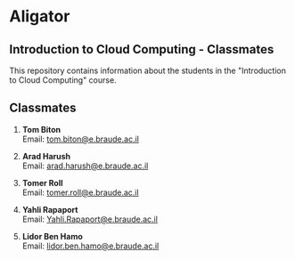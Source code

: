 # Aligator

## Introduction to Cloud Computing - Classmates

This repository contains information about the students in the "Introduction to Cloud Computing" course.

## Classmates

1. **Tom Biton**  
   Email: [tom.biton@e.braude.ac.il](mailto:tom.biton@e.braude.ac.il)

2. **Arad Harush**  
   Email: [arad.harush@e.braude.ac.il](mailto:arad.harush@e.braude.ac.il)

3. **Tomer Roll**  
   Email: [tomer.roll@e.braude.ac.il](mailto:maya.golan@e.braude.ac.il)

4. **Yahli Rapaport**  
   Email: [Yahli.Rapaport@e.braude.ac.il](mailto:Yahli.Rapaport@e.braude.ac.il)

5. **Lidor Ben Hamo**  
   Email: [lidor.ben.hamo@e.braude.ac.il](mailto:lidor.ben.hamo@e.braude.ac.il)
